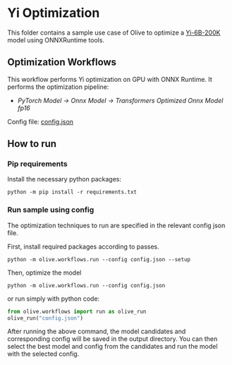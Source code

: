 # Yi Optimization
This folder contains a sample use case of Olive to optimize a [Yi-6B-200K](https://huggingface.co/01-ai/Yi-6B-200K) model using ONNXRuntime tools.

## Optimization Workflows
This workflow performs Yi optimization on GPU with ONNX Runtime. It performs the optimization pipeline:
- *PyTorch Model -> Onnx Model -> Transformers Optimized Onnx Model fp16*

Config file: [config.json](config.json)

## How to run
### Pip requirements
Install the necessary python packages:
```
python -m pip install -r requirements.txt
```

### Run sample using config

The optimization techniques to run are specified in the relevant config json file.

First, install required packages according to passes.
```
python -m olive.workflows.run --config config.json --setup
```

Then, optimize the model
```
python -m olive.workflows.run --config config.json
```

or run simply with python code:
```python
from olive.workflows import run as olive_run
olive_run("config.json")
```

After running the above command, the model candidates and corresponding config will be saved in the output directory.
You can then select the best model and config from the candidates and run the model with the selected config.
